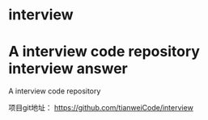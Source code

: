 # interview
A interview code repository
interview answer
=========

A interview code repository

项目git地址：
https://github.com/tianweiCode/interview
